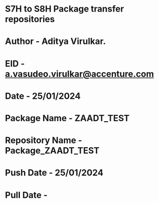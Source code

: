 # S7H to S8H Package transfer repositories
# Author - Aditya Virulkar.
# EID - a.vasudeo.virulkar@accenture.com
# Date - 25/01/2024

# Package Name - ZAADT_TEST
# Repository Name - Package_ZAADT_TEST

# Push Date - 25/01/2024
# Pull Date - 
